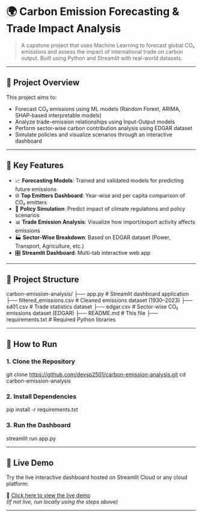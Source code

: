 # 🌍 Carbon Emission Forecasting & Trade Impact Analysis

> A capstone project that uses Machine Learning to forecast global CO₂ emissions and assess the impact of international trade on carbon output. Built using Python and Streamlit with real-world datasets.

---

## 📌 Project Overview

This project aims to:
- Forecast CO₂ emissions using ML models (Random Forest, ARIMA, SHAP-based interpretable models)
- Analyze trade-emission relationships using Input-Output models
- Perform sector-wise carbon contribution analysis using EDGAR dataset
- Simulate policies and visualize scenarios through an interactive dashboard

---

## 🧠 Key Features

- 📈 **Forecasting Models**: Trained and validated models for predicting future emissions
- 🌐 **Top Emitters Dashboard**: Year-wise and per capita comparison of CO₂ emitters
- 🔮 **Policy Simulation**: Predict impact of climate regulations and policy scenarios
- 📊 **Trade Emission Analysis**: Visualize how import/export activity affects emissions
- 🏭 **Sector-Wise Breakdown**: Based on EDGAR dataset (Power, Transport, Agriculture, etc.)
- 🎛 **Streamlit Dashboard**: Multi-tab interactive web app

---

## 📁 Project Structure
carbon-emission-analysis/
├── app.py # Streamlit dashboard application
├── filtered_emissions.csv # Cleaned emissions dataset (1930–2023)
├── sd01.csv # Trade statistics dataset
├── edgar.csv # Sector-wise CO₂ emissions dataset (EDGAR)
├── README.md # This file
├── requirements.txt # Required Python libraries


---

## 🔧 How to Run

### 1. Clone the Repository
git clone https://github.com/devsp2501/carbon-emission-analysis.git
cd carbon-emission-analysis

### 2. Install Dependencies
pip install -r requirements.txt

### 3. Run the Dashboard
streamlit run app.py

---

## 🚀 Live Demo

Try the live interactive dashboard hosted on Streamlit Cloud or any cloud platform:

🔗 [Click here to view the live demo](https://carbon-emission-analysis.streamlit.app/)  
_(If not live, run locally using the steps above)_

---


